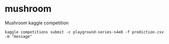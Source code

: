 # mushroom

Mushroom kaggle competition


```
kaggle competitions submit -c playground-series-s4e8 -f prediction.csv -m "message"
```
